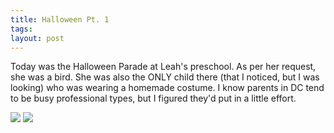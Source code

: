 ```yaml
---
title: Halloween Pt. 1
tags: 
layout: post
---
```

Today was the Halloween Parade at Leah's preschool. As per her request, she was a bird. She was also the ONLY child there (that I noticed, but I was looking) who was wearing a homemade costume. I know parents in DC tend to be busy professional types, but I figured they'd put in a little effort.

<img src="http://photos.fuzzymonk.com/halloween_2009/image/595/IMG_2537.JPG" class="photo" />

<img src="http://photos.fuzzymonk.com/halloween_2009/image/595/IMG_2501.JPG" class="photo" />
